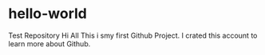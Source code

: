 # hello-world
Test Repository
Hi All This i smy first Github Project. I crated this account to learn more about Github.
